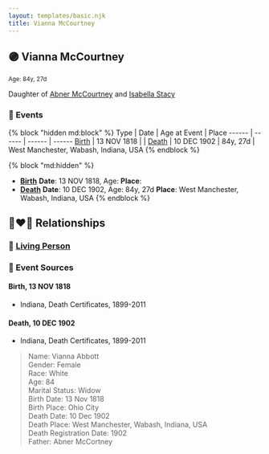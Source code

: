 ```yaml
---
layout: templates/basic.njk
title: Vianna McCourtney
---
```

## 🟣 Vianna McCourtney
<small>Age: 84y, 27d</small>

Daughter of [Abner McCourtney](/people/7/72592264) and [Isabella Stacy](/people/9/91476553)

### 📆 Events

{% block "hidden md:block" %}
Type | Date | Age at Event | Place
------ | ------ | ------ | ------
[Birth](#event-event-2) | 13 NOV 1818 |  |
[Death](#event-event-3) | 10 DEC 1902 | 84y, 27d | West Manchester, Wabash, Indiana, USA
{% endblock %}

{% block "md:hidden" %}
- **[Birth](#event-event-2)**
**Date**: 13 NOV 1818, Age:
**Place**:
- **[Death](#event-event-3)**
**Date**: 10 DEC 1902, Age: 84y, 27d
**Place**: West Manchester, Wabash, Indiana, USA
{% endblock %}

## 👩‍❤️‍👨 Relationships

### 🔵 [Living Person](/people/8/85333476)

### 📰 Event Sources

#### <a id="event-event-2"></a> Birth, 13 NOV 1818
* Indiana, Death Certificates, 1899-2011

#### <a id="event-event-3"></a> Death, 10 DEC 1902
* Indiana, Death Certificates, 1899-2011
>   
  > Name: Vianna Abbott  
  > Gender: Female  
  > Race: White  
  > Age: 84  
  > Marital Status: Widow  
  > Birth Date: 13 Nov 1818  
  > Birth Place: Ohio City  
  > Death Date: 10 Dec 1902  
  > Death Place: West Manchester, Wabash, Indiana, USA  
  > Death Registration Date: 1902  
  > Father: Abner McCortney